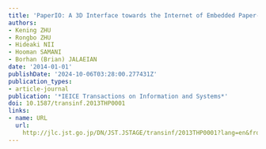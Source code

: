 ```yaml
---
title: 'PaperIO: A 3D Interface towards the Internet of Embedded Paper-Craft'
authors:
- Kening ZHU
- Rongbo ZHU
- Hideaki NII
- Hooman SAMANI
- Borhan (Brian) JALAEIAN
date: '2014-01-01'
publishDate: '2024-10-06T03:28:00.277431Z'
publication_types:
- article-journal
publication: '*IEICE Transactions on Information and Systems*'
doi: 10.1587/transinf.2013THP0001
links:
- name: URL
  url: 
    http://jlc.jst.go.jp/DN/JST.JSTAGE/transinf/2013THP0001?lang=en&from=CrossRef&type=abstract
---
```


